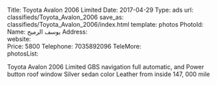 Title:          Toyota Avalon 2006 Limited
Date:           2017-04-29
Type:           ads
url:            classifieds/Toyota_Avalon_2006
save_as:        classifieds/Toyota_Avalon_2006/index.html
template:       photos
PhotoId:        
Name:           يوسف الرميح
Address:        
website:        
Price:          5800
Telephone:      7035892096
TeleMore:       
photosList:     

Toyota Avalon 2006 Limited
GBS navigation 
full automatic, and Power button 
roof window 
Silver sedan color
Leather from inside
147, 000 mile 
